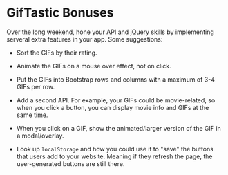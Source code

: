# GifTastic Bonuses

Over the long weekend, hone your API and jQuery skills by implementing serveral extra features in your app. Some suggestions:

* Sort the GIFs by their rating.

* Animate the GIFs on a mouse over effect, not on click.

* Put the GIFs into Bootstrap rows and columns with a maximum of 3-4 GIFs per row.

* Add a second API. For example, your GIFs could be movie-related, so when you click a button, you can display movie info and GIFs at the same time.

* When you click on a GIF, show the animated/larger version of the GIF in a modal/overlay.

* Look up `localStorage` and how you could use it to "save" the buttons that users add to your website. Meaning if they refresh the page, the user-generated buttons are still there.